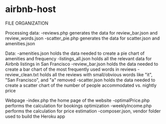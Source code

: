 # airbnb-host
FILE ORGANIZATION

Processing data:
-reviews.php generates the data for review_bar.json and review_words.json
-scatter_pie.php generates the data for scatter.json and amenities.json

Data:
-amenities.json holds the data needed to create a pie chart of amenities and frequency
-listings_all.json holds all the relevant data for Airbnb listings in San Francisco
-review_bar.json holds the data needed to create a bar chart of the most frequently used words in reviews
-review_clean.txt holds all the reviews with small/obvious words like "it", "San Francisco", and "a" removed
-scatter.json holds the data needed to create a scatter chart of the number of people accommodated vs. nightly price

Webpage
-index.php the home page of the website
-optimalPrice.php performs the calculation for bookings optimization
-weeklyIncome.php performs the calculation for price estimation
-composer.json, vendor folder used to build the Heroku app

